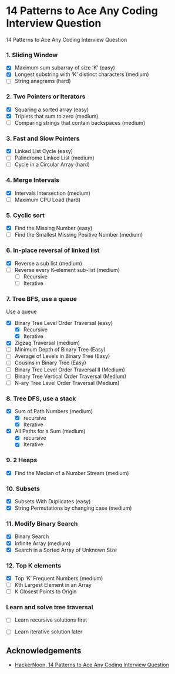 # 14 Patterns to Ace Any Coding Interview Question

14 Patterns to Ace Any Coding Interview Question
### 1. Sliding Window
- [x] Maximum sum subarray of size ‘K’ (easy)
- [x] Longest substring with ‘K’ distinct characters (medium)
- [ ] String anagrams (hard)

### 2. Two Pointers or Iterators
- [x] Squaring a sorted array (easy)
- [x] Triplets that sum to zero (medium)
- [ ] Comparing strings that contain backspaces (medium)

### 3. Fast and Slow Pointers
- [x] Linked List Cycle (easy)
- [ ] Palindrome Linked List (medium)
- [ ] Cycle in a Circular Array (hard)

### 4. Merge Intervals
- [x] Intervals Intersection (medium)
- [ ] Maximum CPU Load (hard)

### 5. Cyclic sort
- [x] Find the Missing Number (easy)
- [ ] Find the Smallest Missing Positive Number (medium)

### 6. In-place reversal of linked list
- [x] Reverse a sub list (medium)
- [ ] Reverse every K-element sub-list (medium)
  - [ ] Recursive
  - [ ] Iterative
### 7. Tree BFS, use a queue
Use a queue
- [x] Binary Tree Level Order Traversal (easy)
  - [x] Recursive
  - [x] Iterative
- [x] Zigzag Traversal (medium)
- [ ] Minimum Depth of Binary Tree (Easy)
- [ ] Average of Levels in Binary Tree (Easy)
- [ ] Cousins in Binary Tree (Easy)
- [ ] Binary Tree Level Order Traversal II (Medium)
- [ ] Binary Tree Vertical Order Traversal (Medium)
- [ ] N-ary Tree Level Order Traversal (Medium)

### 8. Tree DFS, use a stack
- [x] Sum of Path Numbers (medium)
  - [x] recursive
  - [x] Iterative

- [x] All Paths for a Sum (medium)
  - [x] recursive
  - [x] Iterative

### 9. 2 Heaps
- [x] Find the Median of a Number Stream (medium)

### 10. Subsets
- [x] Subsets With Duplicates (easy)
- [x] String Permutations by changing case (medium)

### 11. Modify Binary Search
- [x] Binary Search
- [x] Infinite Array (medium)
- [x] Search in a Sorted Array of Unknown Size

### 12. Top K elements
- [x] Top ‘K’ Frequent Numbers (medium)
- [ ] Kth Largest Element in an Array
- [ ] K Closest Points to Origin 

### Learn and solve tree traversal
- [ ] Learn recursive solutions first
- [ ] Learn iterative solution later



## Acknowledgements
- [HackerNoon, 14 Patterns to Ace Any Coding Interview Question](https://hackernoon.com/14-patterns-to-ace-any-coding-interview-question-c5bb3357f6ed)


